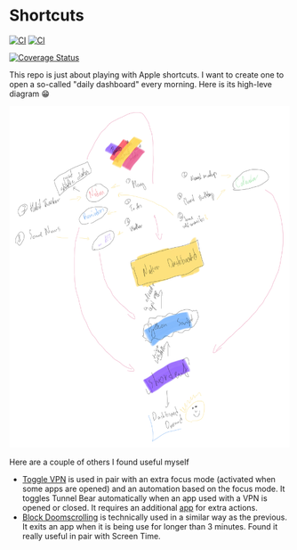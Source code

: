 # Shortcuts

[![CI](https://github.com/daverbk/shortcuts/actions/workflows/dashboard_update.yml/badge.svg)](https://github.com/daverbk/shortcuts/actions/workflows/dashboard_update.yml)
[![CI](https://github.com/daverbk/shortcuts/actions/workflows/test.yml/badge.svg)](https://github.com/daverbk/shortcuts/actions/workflows/test.yml)

[![Coverage Status](https://coveralls.io/repos/github/daverbk/shortcuts/badge.png?branch=main)](https://coveralls.io/github/daverbk/shortcuts?branch=main)

This repo is just about playing with Apple shortcuts. I want to create one to open a so-called "daily dashboard" every
morning. Here is its high-leve diagram 😁

![diagram](idea.jpg)

Here are a couple of others I found useful myself

* [Toggle VPN](/exports/toggle-vpn.shortcut) is used in pair with an extra focus mode (activated when some apps are
  opened) and an automation based on the focus mode. It toggles Tunnel Bear automatically when an app used with a VPN is
  opened or closed. It requires an additional [app](https://apps.apple.com/by/app/actions/id1586435171) for extra
  actions.
* [Block Doomscrolling](/exports/block-doomscrolling.shortcut) is technically used in a similar way as the previous. It
  exits an app when it is being use for longer than 3 minutes. Found it really useful in pair with Screen Time.
